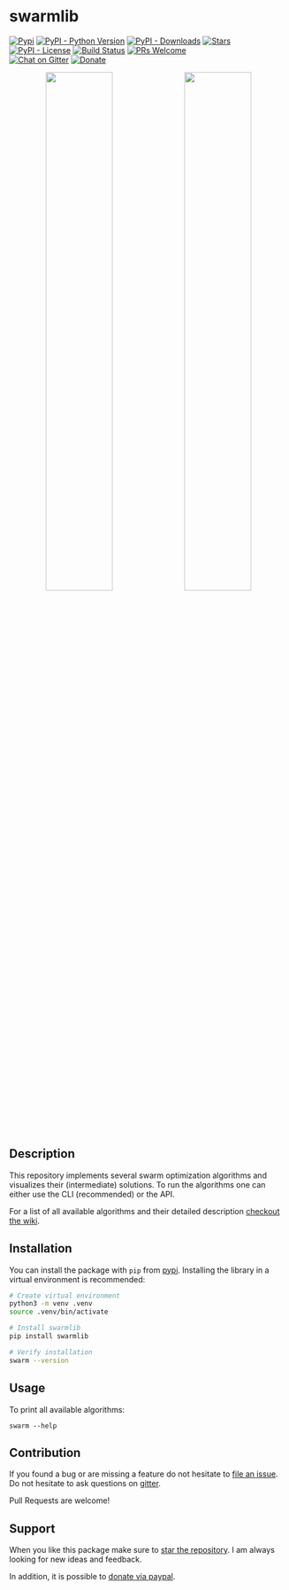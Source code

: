 # swarmlib

[![Pypi](https://img.shields.io/pypi/v/swarmlib.svg?style=flat-square)](https://pypi.python.org/pypi/swarmlib) [![PyPI - Python Version](https://img.shields.io/pypi/pyversions/swarmlib.svg?style=flat-square)](https://pypi.python.org/pypi/swarmlib) [![PyPI - Downloads](https://img.shields.io/pypi/dm/swarmlib.svg?style=flat-square)](https://pypistats.org/packages/swarmlib) [![Stars](https://img.shields.io/github/stars/HaaLeo/swarmlib.svg?label=Stars&logo=github&style=flat-square)](https://github.com/HaaLeo/swarmlib/stargazers)  
[![PyPI - License](https://img.shields.io/pypi/l/swarmlib.svg?style=flat-square)](https://raw.githubusercontent.com/HaaLeo/swarmlib/master/LICENSE.txt) 
[![Build Status](https://img.shields.io/travis/HaaLeo/swarmlib/master.svg?style=flat-square)](https://travis-ci.org/HaaLeo/swarmlib) [![PRs Welcome](https://img.shields.io/badge/PRs-welcome-brightgreen.svg?style=flat-square)](http://makeapullrequest.com)  
[![Chat on Gitter](https://img.shields.io/badge/-chat%20on%20gitter-753a88.svg?logo=gitter&style=flat-square&labelColor=grey)](https://gitter.im/HaaLeo/swarmlib) [![Donate](https://img.shields.io/badge/☕️-Buy%20Me%20a%20Coffee-blue.svg?&style=flat-square)](https://www.paypal.me/LeoHanisch/3eur)

<p align="middle">
  <img src="https://raw.githubusercontent.com/HaaLeo/swarmlib/master/doc/light_mode.png" width="49%" />
  <img src="https://raw.githubusercontent.com/HaaLeo/swarmlib/master/doc/dark_mode.png" width="49%" /> 
</p>

## Description

This repository implements several swarm optimization algorithms and visualizes their (intermediate) solutions.
To run the algorithms one can either use the CLI (recommended) or the API.

For a list of all available algorithms and their detailed description [checkout the wiki](https://github.com/HaaLeo/swarmlib/wiki).

## Installation

You can install the package with `pip` from [pypi](https://pypi.org/project/swarmlib).
Installing the library in a virtual environment is recommended:

```zsh
# Create virtual environment
python3 -m venv .venv
source .venv/bin/activate

# Install swarmlib
pip install swarmlib

# Verify installation
swarm --version
```

## Usage

To print all available algorithms:

```
swarm --help
```

## Contribution

If you found a bug or are missing a feature do not hesitate to [file an issue](https://github.com/HaaLeo/swarmlib/issues/new/choose).  
Do not hesitate to ask questions on [gitter](https://gitter.im/HaaLeo/swarmlib).

Pull Requests are welcome!

## Support
When you like this package make sure to [star the repository](https://github.com/HaaLeo/swarmlib/stargazers).
I am always looking for new ideas and feedback.

In addition, it is possible to [donate via paypal](https://www.paypal.me/LeoHanisch/3eur).
